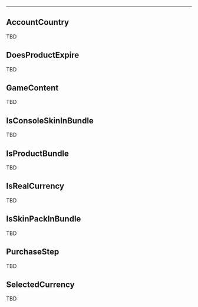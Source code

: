 ___

## AccountCountry

TBD

## DoesProductExpire

TBD

## GameContent

TBD

## IsConsoleSkinInBundle

TBD

## IsProductBundle

TBD

## IsRealCurrency

TBD

## IsSkinPackInBundle

TBD

## PurchaseStep

TBD

## SelectedCurrency

TBD
